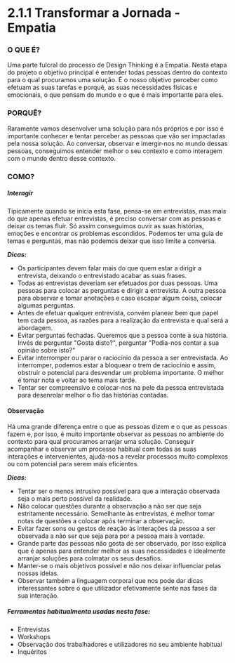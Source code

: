 ﻿# 2.1.1 Transformar a Jornada - Empatia

### O QUE É?
Uma parte fulcral do processo de Design Thinking é a Empatia. Nesta etapa do projeto o objetivo principal é entender todas pessoas dentro do contexto para o qual procuramos uma solução. É o nosso objetivo perceber como efetuam as suas tarefas e porquê, as suas necessidades físicas e emocionais, o que pensam do mundo e o que é mais importante para eles.

### PORQUÊ?
Raramente vamos desenvolver uma solução para nós próprios e por isso é importante conhecer e tentar perceber as pessoas que vão ser impactadas pela nossa solução. Ao conversar, observar e imergir-nos no mundo dessas pessoas, conseguimos entender melhor o seu contexto e como interagem com o mundo dentro desse contexto.

### COMO?

##### Interagir
	
Tipicamente quando se inicia esta fase, pensa-se em entrevistas, mas mais do que apenas efetuar entrevistas, é preciso conversar com as pessoas e deixar os temas fluir. Só assim conseguimos ouvir as suas histórias, emoções e encontrar os problemas escondidos. Podemos ter uma guia de temas e perguntas, mas não podemos deixar que isso limite a conversa.

***Dicas:***
* Os participantes devem falar mais do que quem estar a dirigir a entrevista, deixando o entrevistado acabar as suas frases.
* Todas as entrevistas deveriam ser efetuados por duas pessoas. Uma pessoas para colocar as perguntas e dirigir a entrevista. A outra pessoa para observar e tomar anotações e caso escapar algum coisa, colocar algumas perguntas.
* Antes de efetuar qualquer entrevista, convém planear bem que papel tem cada pessoa, as razões para a realização da entrevista e qual será a abordagem.
* Evitar perguntas fechadas. Queremos que a pessoa conte a sua história. Invés de perguntar "Gosta disto?", perguntar "Podia-nos contar a sua opinião sobre isto?" 
* Evitar interromper ou parar o raciocínio da pessoa a ser entrevistada. Ao interromper, podemos estar a bloquear o trem de raciocínio e assim, obstruir o potencial para desvendar um problema importante.  O melhor é tomar nota e voltar ao tema mais tarde. 
* Tentar ser compreensivo e colocar-nos na pele da pessoa entrevistada para desenrolar melhor o fio das histórias contadas.


#### Observação
	
Há uma grande diferença entre o que as pessoas dizem e o que as pessoas fazem e, por isso, é muito importante observar as pessoas no ambiente do contexto para qual procuramos arranjar uma solução. Conseguir acompanhar e observar um processo habitual com todas as suas interações e intervenientes, ajuda-nos a revelar processos muito complexos ou com potencial para serem mais eficientes.

***Dicas:***
* 	Tentar ser o menos intrusivo possível para que a interação observada seja o mais perto possível da realidade.
* 	Não colocar questões durante a observação a não ser que seja estritamente necessário. Semelhante às entrevistas, é melhor tomar notas de questões a colocar após terminar a observação.
* 	Evitar fazer sons ou gestos de reação às interações da pessoa a ser observada a não ser que seja para por a pessoa mais à vontade.
* 	Grande parte das pessoas não gosta de ser observado, por isso explica que é apenas para entender melhor as suas necessidades e idealmente arranjar soluções para colmatar os seus desafios.
* 	Manter-se o mais objetivos possível e não nos deixar influenciar pelas nossas ideias.
* 	Observar também a linguagem corporal que nos pode dar dicas interessantes sobre o que utilizador efetivamente sente nas fases da sua interação.


##### Ferramentas habitualmenta usadas nesta fase:
* Entrevistas
* Workshops
* Observação dos trabalhadores e utilizadores no seu ambiente habitual
* Inquéritos

